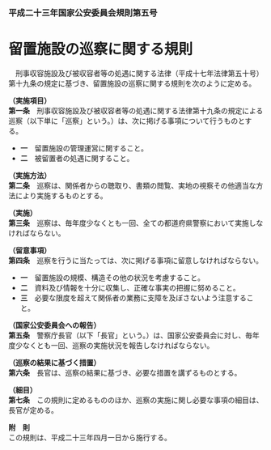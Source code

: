 ### 平成二十三年国家公安委員会規則第五号  
# 留置施設の巡察に関する規則  
　刑事収容施設及び被収容者等の処遇に関する法律（平成十七年法律第五十号）第十九条の規定に基づき、留置施設の巡察に関する規則を次のように定める。  
  
**（実施項目）**  
**第一条**　刑事収容施設及び被収容者等の処遇に関する法律第十九条の規定による巡察（以下単に「巡察」という。）は、次に掲げる事項について行うものとする。  
* **一**　留置施設の管理運営に関すること。  
* **二**　被留置者の処遇に関すること。  
  
**（実施方法）**  
**第二条**　巡察は、関係者からの聴取り、書類の閲覧、実地の視察その他適当な方法により実施するものとする。  
  
**（実施）**  
**第三条**　巡察は、毎年度少なくとも一回、全ての都道府県警察において実施しなければならない。  
  
**（留意事項）**  
**第四条**　巡察を行うに当たっては、次に掲げる事項に留意しなければならない。  
* **一**　留置施設の規模、構造その他の状況を考慮すること。  
* **二**　資料及び情報を十分に収集し、正確な事実の把握に努めること。  
* **三**　必要な限度を超えて関係者の業務に支障を及ぼさないよう注意すること。  
  
**（国家公安委員会への報告）**  
**第五条**　警察庁長官（以下「長官」という。）は、国家公安委員会に対し、毎年度少なくとも一回、巡察の実施状況を報告しなければならない。  
  
**（巡察の結果に基づく措置）**  
**第六条**　長官は、巡察の結果に基づき、必要な措置を講ずるものとする。  
  
**（細目）**  
**第七条**　この規則に定めるもののほか、巡察の実施に関し必要な事項の細目は、長官が定める。  
  
**附　則**  
この規則は、平成二十三年四月一日から施行する。  
  
